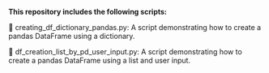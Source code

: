 **This repository includes the following scripts:**

📜 creating_df_dictionary_pandas.py: A script demonstrating how to create a pandas DataFrame using a dictionary.

📜 df_creation_list_by_pd_user_input.py: A script demonstrating how to create a pandas DataFrame using a list and user input.
